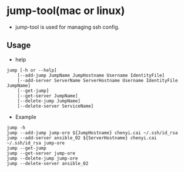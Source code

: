 # jump-tool(mac or linux)
- jump-tool is used for managing ssh config.

## Usage

- help

```
jump [-h or --help]
    [--add-jump JumpName JumpHostname Username IdentityFile]
    [--add-server ServerName ServerHostname Username IdentityFile JumpName]
    [--get-jump]
    [--get-server JumpName]
    [--delete-jump JumpName]
    [--delete-server ServiceName]
```

- Example

```
jump -h
jump --add-jump jump-ore ${JumpHostname} chenyi.cai ~/.ssh/id_rsa
jump --add-server ansible_02 ${ServerHostname} chenyi.cai ~/.ssh/id_rsa jump-ore
jump --get-jump
jump --get-server jump-ore
jump --delete-jump jump-ore
jump --delete-server ansible_02
```